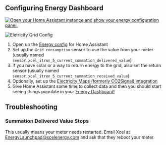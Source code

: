 ## Configuring Energy Dashboard

[![Open your Home Assistant instance and show your energy configuration panel.](https://my.home-assistant.io/badges/config_energy.svg)](https://my.home-assistant.io/redirect/config_energy/)

![Eletricity Grid Config](https://raw.githubusercontent.com/wingrunr21/hassio-xcel-itron-mqtt/refs/heads/main/images/electricity_grid.png)

1. Open up the [Energy config](https://my.home-assistant.io/redirect/config_energy/) for Home Assistant
2. Set up the `Grid consumption` sensor to use the value from your meter (usually named `sensor.xcel_itron_5_current_summation_delivered_value`)
3. If you have solar or a way to return energy to the grid, also set the return sensor (usually named `sensor.xcel_itron_5_current_summation_received_value`)
4. Optionally, set up the [Electricity Maps (formerly CO2Signal) integration](https://www.home-assistant.io/integrations/co2signal/)
5. Give Home Assistant some time to collect data and then you should start seeing things populate in your [Energy Dashboard!](https://my.home-assistant.io/redirect/energy/)

## Troubleshooting

### Summation Delivered Value Stops

This usually means your meter needs restarted. Email Xcel at EnergyLaunchpad@xcelenergy.com and ask that they reboot your meter.
